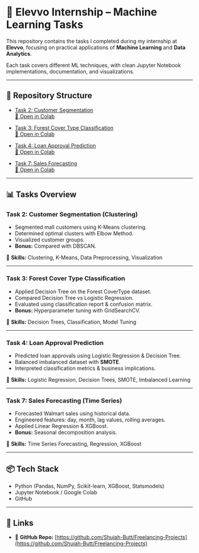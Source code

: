 # 🚀 Elevvo Internship – Machine Learning Tasks  

This repository contains the tasks I completed during my internship at **Elevvo**, focusing on practical applications of **Machine Learning** and **Data Analytics**.  

Each task covers different ML techniques, with clean Jupyter Notebook implementations, documentation, and visualizations.  

---

## 📂 Repository Structure

- [Task 2: Customer Segmentation](https://github.com/Shujah-Butt/Freelancing-Projects/blob/main/Task_2_Customer_Segmentation.ipynb)  
  [:rocket: Open in Colab](https://colab.research.google.com/github/Shujah-Butt/Freelancing-Projects/blob/main/Task_2_Customer_Segmentation.ipynb)  

- [Task 3: Forest Cover Type Classification](https://github.com/Shujah-Butt/Freelancing-Projects/blob/main/Task_3_Forest_Cover_Type_Classification.ipynb)  
  [:rocket: Open in Colab](https://colab.research.google.com/github/Shujah-Butt/Freelancing-Projects/blob/main/Task_3_Forest_Cover_Type_Classification.ipynb)  

- [Task 4: Loan Approval Prediction](https://github.com/Shujah-Butt/Freelancing-Projects/blob/main/Task_4_Loan_Approval_Prediction.ipynb)  
  [:rocket: Open in Colab](https://colab.research.google.com/github/Shujah-Butt/Freelancing-Projects/blob/main/Task_4_Loan_Approval_Prediction.ipynb)  

- [Task 7: Sales Forecasting](https://github.com/Shujah-Butt/Freelancing-Projects/blob/main/Task_7_Sales_Forecasting.ipynb)  
  [:rocket: Open in Colab](https://colab.research.google.com/github/Shujah-Butt/Freelancing-Projects/blob/main/Task_7_Sales_Forecasting.ipynb)  

---

## 📊 Tasks Overview

### **Task 2: Customer Segmentation (Clustering)**  
- Segmented mall customers using K-Means clustering.  
- Determined optimal clusters with Elbow Method.  
- Visualized customer groups.  
- **Bonus:** Compared with DBSCAN.  

🔧 **Skills:** Clustering, K-Means, Data Preprocessing, Visualization  

---

### **Task 3: Forest Cover Type Classification**  
- Applied Decision Tree on the Forest CoverType dataset.  
- Compared Decision Tree vs Logistic Regression.  
- Evaluated using classification report & confusion matrix.  
- **Bonus:** Hyperparameter tuning with GridSearchCV.  

🔧 **Skills:** Decision Trees, Classification, Model Tuning  

---

### **Task 4: Loan Approval Prediction**  
- Predicted loan approvals using Logistic Regression & Decision Tree.  
- Balanced imbalanced dataset with **SMOTE**.  
- Interpreted classification metrics & business implications.  

🔧 **Skills:** Logistic Regression, Decision Trees, SMOTE, Imbalanced Learning  

---

### **Task 7: Sales Forecasting (Time Series)**  
- Forecasted Walmart sales using historical data.  
- Engineered features: day, month, lag values, rolling averages.  
- Applied Linear Regression & XGBoost.  
- **Bonus:** Seasonal decomposition analysis.  

🔧 **Skills:** Time Series Forecasting, Regression, XGBoost  

---

## 📦 Tech Stack
- Python (Pandas, NumPy, Scikit-learn, XGBoost, Statsmodels)  
- Jupyter Notebook / Google Colab  
- GitHub  

---

## 🔗 Links
- 📂 **GitHub Repo:** [https://github.com/Shujah-Butt/Freelancing-Projects](https://github.com/Shujah-Butt/Freelancing-Projects)  
